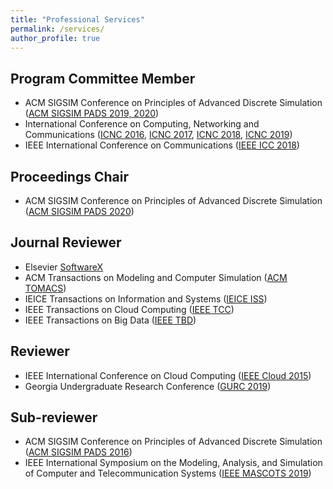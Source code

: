 ```yaml
---
title: "Professional Services"
permalink: /services/
author_profile: true
---
```


## Program Committee Member 
* ACM SIGSIM Conference on Principles of Advanced Discrete Simulation ([ACM SIGSIM PADS 2019, 2020](https://www.acm-sigsim-pads.org/))
* International Conference on Computing, Networking and Communications ([ICNC 2016](http://www.conf-icnc.org/2016/), [ICNC 2017](http://www.conf-icnc.org/2017/), [ICNC 2018](http://www.conf-icnc.org/2018/), [ICNC 2019](http://www.conf-icnc.org/2019/))
* IEEE International Conference on Communications ([IEEE ICC 2018](http://icc2018.ieee-icc.org/))

## Proceedings Chair
* ACM SIGSIM Conference on Principles of Advanced Discrete Simulation ([ACM SIGSIM PADS 2020](https://www.acm-sigsim-pads.org/)) 

## Journal Reviewer
* Elsevier [SoftwareX](https://www.journals.elsevier.com/softwarex)
* ACM Transactions on Modeling and Computer Simulation ([ACM TOMACS](https://tomacs.acm.org/))
* IEICE Transactions on Information and Systems ([IEICE ISS](https://www.ieice.org/eng/shiori/mokuji_iss.html))
* IEEE Transactions on Cloud Computing ([IEEE TCC](https://www.computer.org/web/tcc))
* IEEE Transactions on Big Data ([IEEE TBD](https://www.computer.org/web/tbd))

## Reviewer
* IEEE International Conference on Cloud Computing ([IEEE Cloud 2015](https://ieeexplore.ieee.org/xpl/mostRecentIssue.jsp?punumber=7194474))
* Georgia Undergraduate Research Conference ([GURC 2019](https://digitalcommons.northgeorgia.edu/gurc/))

## Sub-reviewer
* ACM SIGSIM Conference on Principles of Advanced Discrete Simulation ([ACM SIGSIM PADS 2016](https://www.acm-sigsim-pads.org/))
* IEEE International Symposium on the Modeling, Analysis, and Simulation of Computer and Telecommunication Systems ([IEEE MASCOTS 2019](https://sites.google.com/view/mascots-2019))